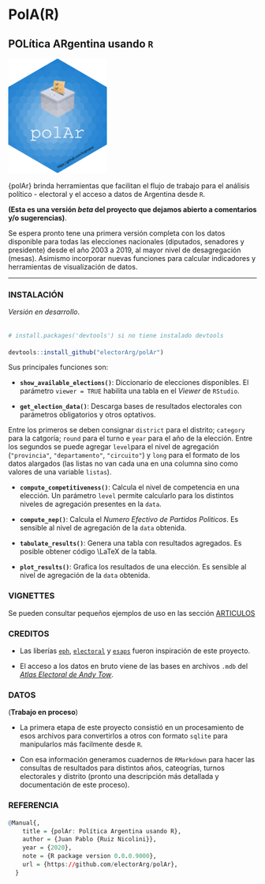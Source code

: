 # PolA(R)

## POLítica ARgentina usando `R`

<img src="https://github.com/electorArg/polAr/blob/master/hex/hex-polAr.png?raw=true" width="200">


{polAr} brinda herramientas que facilitan el flujo de trabajo para el análisis político - electoral y el acceso a datos de Argentina desde `R`. 

**(Esta es una versión _beta_ del proyecto que dejamos abierto a comentarios y/o sugerencias)**. 

Se espera pronto tene una primera versión completa con los datos disponible para todas las elecciones nacionales (diputados, senadores y presidente) desde el año 2003 a 2019, al mayor nivel de desagregación (mesas). Asimismo incorporar nuevas funciones para calcular indicadores y herramientas de visualización de datos. 


---


### INSTALACIÓN

_Versión en desarrollo_. 

```r

# install.packages('devtools') si no tiene instalado devtools

devtools::install_github("electorArg/polAr")

```

Sus principales funciones son:


- **`show_available_elections()`**: Diccionario de elecciones disponibles. El parámetro `viewer = TRUE` habilita una tabla en el _Viewer_ de `RStudio`.

- **`get_election_data()`**: Descarga bases de resultados electorales con parámetros obligatorios y otros optativos. 

Entre los primeros se deben consignar `district` para el distrito; `category` para la catgoría; `round` para el turno e `year` para el año de la elección. Entre los segundos se puede agregar `level`para el nivel de agregación (`"provincia"`, `"departamento"`, `"circuito"`) y `long` para el formato de los datos alargados (las listas no van cada una en una columna sino como valores de una variable `listas`). 


- **`compute_competitiveness()`**: Calcula el nivel de competencia en una elección. Un parámetro `level` permite calcularlo para los distintos niveles de agregación presentes en la `data`.  

- **`compute_nep()`**: Calcula el  *Numero Efectivo de Partidos Politicos*. Es sensible al nivel de agregación de la `data` obtenida. 

- **`tabulate_results()`**: Genera una tabla con resultados agregados. Es posible obtener código \LaTeX de la tabla.

- **`plot_results()`**: Grafica los resultados de una elección. Es sensible al nivel de agregación de la `data` obtenida.

### VIGNETTES

Se pueden consultar pequeños ejemplos de uso en las sección [ARTICULOS](https://electorarg.github.io/polAr/articles/)


### CREDITOS

- Las liberías [`eph`](https://github.com/holatam/eph), [`electoral`](https://CRAN.R-project.org/package=electoral) y [`esaps`](https://nicolas-schmidt.github.io/esaps/index.html) fueron inspiración de este proyecto. 

- El acceso a los datos en bruto viene de las bases en archivos `.mdb` del [_Atlas Electoral de Andy Tow_](https://www.andytow.com/access/index.php?logout=true). 



### DATOS

(**Trabajo en proceso**)

- La primera etapa de este proyecto consistió en un procesamiento de esos archivos para convertirlos a otros con formato `sqlite` para manipularlos más facilmente desde `R`. 

- Con esa información generamos cuadernos de `RMarkdown` para hacer las consultas de resultados para distintos años, cateogrías, turnos electorales y distrito (pronto una descripción más detallada y documentación de este proceso). 

### REFERENCIA

```r
@Manual{,
    title = {polAr: Política Argentina usando R},
    author = {Juan Pablo {Ruiz Nicolini}},
    year = {2020},
    note = {R package version 0.0.0.9000},
    url = {https://github.com/electorArg/polAr},
  }


```
 
